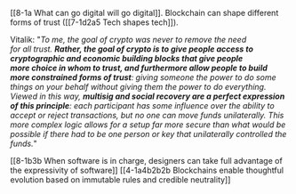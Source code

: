 [[8-1a What can go digital will go digital]]. Blockchain can shape different forms of trust ([[7-1d2a5 Tech shapes tech]]). 

Vitalik: "*To me, the goal of crypto was never to remove the need for all trust. **Rather, the goal of crypto is to give people access to cryptographic and economic building blocks that give people more choice in whom to trust, and furthermore allow people to build more constrained forms of trust**: giving someone the power to do some things on your behalf without giving them the power to do everything. Viewed in this way, **multisig and social recovery are a perfect expression of this principle**: each participant has some influence over the ability to accept or reject transactions, but no one can move funds unilaterally. This more complex logic allows for a setup far more secure than what would be possible if there had to be one person or key that unilaterally controlled the funds.*"


[[8-1b3b When software is in charge, designers can take full advantage of the expressivity of software]]
 [[4-1a4b2b2b Blockchains enable thoughtful evolution based on immutable rules and credible neutrality]]